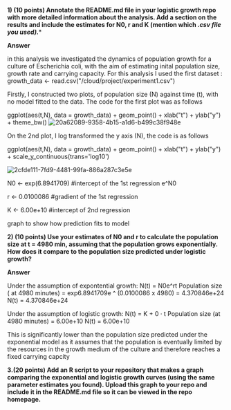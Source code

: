 **1) (10 points) Annotate the README.md file in your logistic growth repo with more detailed information about the analysis. Add a section on the results and include the estimates for N0, r and K (mention which *.csv file you used).****
   
**Answer** 

in this analysis we investigated the dynamics of population growth for a culture of Escherichia coli, with the aim of estimating inital population size, growth rate and carrying capacity.
For this analysis I used the first dataset : growth_data <- read.csv("/cloud/project/experiment1.csv")

Firstly, I constructed two plots, of population size (N) against time (t), with no model fitted to the data. The code for the first plot was as follows

ggplot(aes(t,N), data = growth_data) +
  geom_point() +
   xlab("t") +
   ylab("y") +
  theme_bw()
![20a62089-9358-4b15-a1d6-b499c38f948e](https://github.com/anonymoose2/logistic_growth/assets/150136026/979611e5-46c2-4e4d-89a5-b37f2538c1f3)

On the 2nd plot, I log transformed the y axis (N), the code is as follows

ggplot(aes(t,N), data = growth_data) +
  geom_point() +
  xlab("t") +
  ylab("y") +
  scale_y_continuous(trans='log10')

![2cfde111-7fd9-4481-99fa-886a287c3e5e](https://github.com/anonymoose2/logistic_growth/assets/150136026/8b11a87f-6bfb-4092-bd19-68ea217239b7)


N0 <- exp(6.8941709) #intercept of the 1st regression e^N0

r <- 0.0100086 #gradient of the 1st regression

K <- 6.00e+10 #intercept of 2nd regression

graph to show how prediction fits to model

**2) (10 points) Use your estimates of N0 and r to calculate the population
size at t = 4980 min, assuming that the population grows exponentially.
How does it compare to the population size predicted under logistic
growth?**

**Answer**

Under the assumption of expontential growth:
N(t) = N0e^rt
Population size ( at 4980 minutes) = exp6.8941709e ^ (0.0100086 x 4980) = 4.370846e+24
N(t) = 4.370846e+24

Under the assumption of logistic growth:
N(t) = K + 0 · t 
Population size (at 4980 minutes) = 6.00e+10 
N(t) = 6.00e+10

This is significantly lower than the population size predicted under the exponential model as it assumes that the population is eventually  limited by the resources in the growth medium of the culture and therefore reaches a fixed carrying capcity 

**3.(20 points) Add an R script to your repository that makes a graph
comparing the exponential and logistic growth curves (using the same
parameter estimates you found). Upload this graph to your repo and
include it in the README.md file so it can be viewed in the repo
homepage.**


